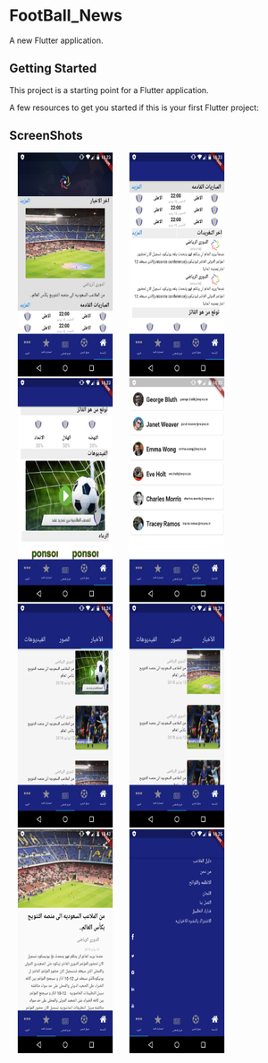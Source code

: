 # FootBall_News

A new Flutter application.

## Getting Started

This project is a starting point for a Flutter application.

A few resources to get you started if this is your first Flutter project:
## ScreenShots

<img src="screenshot-٢٠٢٠-٠٢-١٦_١٨.٢٣.١٣.٧١٥.png" width="170" height="400" hspace=15 /><img src="screenshot-٢٠٢٠-٠٢-١٦_١٨.٢٣.٣٤.٦٧٣.png" width="170" height="400" hspace=15 /><img src="screenshot-٢٠٢٠-٠٢-١٦_١٨.٢٣.٤٦.٥٣.png" width="170" height="400" hspace=15 /><img src="screenshot-٢٠٢٠-٠٢-١٦_١٨.٢٣.٥٢.٤١١.png" width="170" height="400" hspace=15 /><img src="screenshot-٢٠٢٠-٠٢-١٦_١٨.٢٤.٣٦.١٣٩.png" width="170" height="400" hspace=15 /><img src="screenshot-٢٠٢٠-٠٢-١٦_١٨.٢٤.٤٢.٥٣.png" width="170" height="400" hspace=15/><img src="screenshot-٢٠٢٠-٠٢-١٦_١٩.٤٣.٥١.٦٠٣.png" width="170" height="400" hspace=15 /><img src="screenshot-٢٠٢٠-٠٢-١٦_١٨.٢٥.١٦.٧٥.png" width="170" height="400" hspace=15 />












